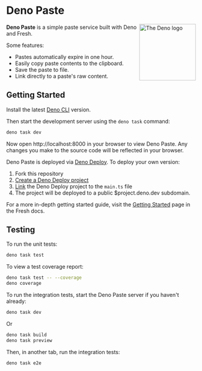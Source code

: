 # Deno Paste

<img align="right" src="https://deno.com/logo.svg" height="150px" alt="The Deno logo" >

**Deno Paste** is a simple paste service built with Deno and Fresh.

Some features:

- Pastes automatically expire in one hour.
- Easily copy paste contents to the clipboard.
- Save the paste to file.
- Link directly to a paste's raw content.

## Getting Started

Install the latest [Deno CLI](https://deno.land) version.

Then start the development server using the `deno task` command:

```sh
deno task dev
```

Now open http://localhost:8000 in your browser to view Deno Paste. Any changes
you make to the source code will be reflected in your browser.

Deno Paste is deployed via [Deno Deploy](https://deno.com/deploy). To deploy
your own version:

1. Fork this repository
2. [Create a Deno Deploy project](https://dash.deno.com/new)
3. [Link](https://deno.com/deploy/docs/projects#enabling) the Deno Deploy
   project to the `main.ts` file
4. The project will be deployed to a public $project.deno.dev subdomain.

For a more in-depth getting started guide, visit the
[Getting Started](https://fresh.deno.dev/docs/getting-started) page in the Fresh
docs.

## Testing

To run the unit tests:

```sh
deno task test
```

To view a test coverage report:

```sh
deno task test -- --coverage
deno coverage
```

To run the integration tests, start the Deno Paste server if you haven't
already:

```sh
deno task dev
```

Or

```sh
deno task build
deno task preview
```

Then, in another tab, run the integration tests:

```sh
deno task e2e
```

